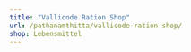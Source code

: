 ```yaml
---
title: "Vallicode Ration Shop"
url: /pathanamthitta/vallicode-ration-shop/
shop: Lebensmittel
---
```

